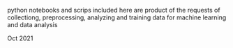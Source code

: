 
python notebooks and scrips included here are product of the requests of collectiong, preprocessing, analyzing and training data for machine learning and data analysis

Oct 2021
